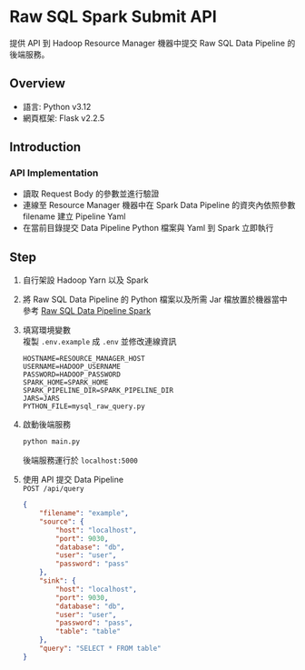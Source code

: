 # Raw SQL Spark Submit API

提供 API 到 Hadoop Resource Manager 機器中提交 Raw SQL Data Pipeline 的後端服務。


## Overview

- 語言: Python v3.12
- 網頁框架: Flask v2.2.5

## Introduction

### API Implementation
- 讀取 Request Body 的參數並進行驗證
- 連線至 Resource Manager 機器中在 Spark Data Pipeline 的資夾內依照參數 filename 建立 Pipeline Yaml
- 在當前目錄提交 Data Pipeline Python 檔案與 Yaml 到 Spark 立即執行


## Step

1. 自行架設 Hadoop Yarn 以及 Spark
   
2. 將 Raw SQL Data Pipeline 的 Python 檔案以及所需 Jar 檔放置於機器當中  
參考 [Raw SQL Data Pipeline Spark](https://github.com/yuhexiong/raw-sql-data-pipeline-spark-python)  

3. 填寫環境變數  
    複製 `.env.example` 成 `.env` 並修改連線資訊  
    ```
    HOSTNAME=RESOURCE_MANAGER_HOST
    USERNAME=HADOOP_USERNAME
    PASSWORD=HADOOP_PASSWORD
    SPARK_HOME=SPARK_HOME
    SPARK_PIPELINE_DIR=SPARK_PIPELINE_DIR
    JARS=JARS
    PYTHON_FILE=mysql_raw_query.py
    ```

4. 啟動後端服務  
    ```bash
    python main.py
    ```
    後端服務運行於 `localhost:5000`  

5. 使用 API 提交 Data Pipeline  
    `POST /api/query`
    ```json
    {
        "filename": "example",
        "source": {
            "host": "localhost",
            "port": 9030,
            "database": "db",
            "user": "user",
            "password": "pass"
        },
        "sink": {
            "host": "localhost",
            "port": 9030,
            "database": "db",
            "user": "user",
            "password": "pass",
            "table": "table"
        },
        "query": "SELECT * FROM table"
    }
    ```